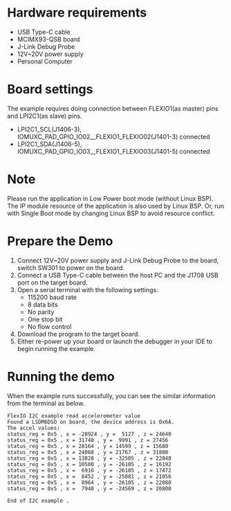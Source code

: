 Hardware requirements
=====================
- USB Type-C cable
- MCIMX93-QSB board
- J-Link Debug Probe
- 12V~20V power supply
- Personal Computer

Board settings
============
The example requires doing connection between FLEXIO1(as master) pins and LPI2C1(as slave) pins.
- LPI2C1_SCL(J1406-3), IOMUXC_PAD_GPIO_IO02__FLEXIO1_FLEXIO02(J1401-3) connected
- LPI2C1_SDA(J1406-5), IOMUXC_PAD_GPIO_IO03__FLEXIO1_FLEXIO03(J1401-5) connected

Note
====
Please run the application in Low Power boot mode (without Linux BSP).
The IP module resource of the application is also used by Linux BSP.
Or, run with Single Boot mode by changing Linux BSP to avoid resource
conflict.

Prepare the Demo
===============
1.  Connect 12V~20V power supply and J-Link Debug Probe to the board, switch SW301 to power on the board.
2.  Connect a USB Type-C cable between the host PC and the J1708 USB port on the target board.
3.  Open a serial terminal with the following settings:
    - 115200 baud rate
    - 8 data bits
    - No parity
    - One stop bit
    - No flow control
4.  Download the program to the target board.
5.  Either re-power up your board or launch the debugger in your IDE to begin running the example.

Running the demo
================
When the example runs successfully, you can see the similar information from the terminal as below.

~~~~~~~~~~~~~~~~~~~~~
FlexIO I2C example read accelerometer value
Found a LSDM6DSO on board, the device address is 0x6A.
The accel values:
status_reg = 0x5 , x = -28924 , y =  5127 , z = 24640
status_reg = 0x5 , x = 31748 , y =  9991 , z = 27456
status_reg = 0x5 , x = 28164 , y = 14599 , z = 15680
status_reg = 0x5 , x = 24068 , y = 21767 , z = 31808
status_reg = 0x5 , x = 13828 , y = -32505 , z = 22848
status_reg = 0x5 , x = 10500 , y = -26105 , z = 16192
status_reg = 0x5 , x =  6916 , y = -26105 , z = 17472
status_reg = 0x5 , x =  8452 , y = -25081 , z = 21056
status_reg = 0x5 , x =  8964 , y = -26105 , z = 22080
status_reg = 0x5 , x =  7940 , y = -24569 , z = 20800

End of I2C example .
~~~~~~~~~~~~~~~~~~~~~
